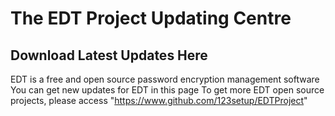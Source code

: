 # The EDT Project Updating Centre
## Download Latest Updates Here
EDT is a free and open source password encryption management software
You can get new updates for EDT in this page
To get more EDT open source projects, please access "https://www.github.com/123setup/EDTProject"
